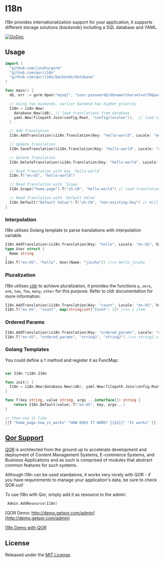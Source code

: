 # I18n

I18n provides internationalization support for your application, it supports different storage solutions (*backends*) including a SQL database and YAML.

[![GoDoc](https://godoc.org/github.com/qor/i18n?status.svg)](https://godoc.org/github.com/qor/i18n)

## Usage

```go
import (
  "github.com/jinzhu/gorm"
  "github.com/qor/i18n"
  "github.com/qor/i18n/backends/database"
)

func main() {
  db, err := gorm.Open("mysql", "user:password@/dbname?charset=utf8&parseTime=True&loc=Local")

  // Using two backends, earlier backend has higher priority
  I18n = i18n.New(
    database.New(&db), // load translations from database
    yaml.New(filepath.Join(config.Root, "config/locales")),  // load translations from YAML files in directory `config/locales
  )

  // Add Translation
  I18n.AddTranslation(&i18n.Translation{Key: "hello-world", Locale: "en-US", Value: "hello world"})

  // Update Translation
  I18n.SaveTranslation(&i18n.Translation{Key: "hello-world", Locale: "en-US", Value: "Hello World"})

  // Delete Translation
  I18n.DeleteTranslation(&i18n.Translation{Key: "hello-world", Locale: "en-US", Value: "Hello World"})

  // Read Translation with key `hello-world`
  I18n.T("en-US", "hello-world")

  // Read Translation with `Scope`
  I18n.Scope("home-page").T("zh-CN", "hello-world") // read translation with translation key `home-page.hello-world`

  // Read Translation with `Default Value`
  I18n.Default("Default Value").T("zh-CN", "non-existing-key") // Will return default value `Default Value`
}
```

### Interpolation

I18n utilises Golang template to parse translations with interpolation variable.

```go
I18n.AddTranslation(&i18n.Translation{Key: "hello", Locale: "en-US", Value: "Hello {{.Name}}"})
type User struct {
  Name string
}
I18n.T("en-US", "hello", User{Name: "jinzhu"}) //=> Hello jinzhu
```

### Pluralization

I18n utilises [cldr](https://github.com/theplant/cldr) to achieve pluralization, it provides the functions `p`, `zero`, `one`, `two`, `few`, `many`, `other` for this purpose. Refer to cldr documentation for more information.

```go
I18n.AddTranslation(&i18n.Translation{Key: "count", Locale: "en-US", Value: "{{p "Count" (one "{{.Count}} item") (other "{{.Count}} items")}}"})
I18n.T("en-US", "count", map[string]int{"Count": 1}) //=> 1 item
```

### Ordered Params

```go
I18n.AddTranslation(&i18n.Translation{Key: "ordered_params", Locale: "en-US", Value: "{{$1}} {{$2}} {{$1}}"})
I18n.T("en-US", "ordered_params", "string1", "string2") //=> string1 string2 string1
```

### Golang Templates

You could define a `T` method and register it as FuncMap:

```go

var I18n *i18n.I18n

func init() {
  I18n = i18n.New(database.New(&db), yaml.New(filepath.Join(config.Root, "config/locales")))
}

func T(key string, value string, args ...interface{}) string {
	return I18n.Default(value).T("en-US", key, args...)
}

// then use it like
{{T "home_page.how_it_works" "HOW DOES IT WORK? {{$1}}" "It works" }}
```

## [Qor Support](https://github.com/qor/qor)

[QOR](http://getqor.com) is architected from the ground up to accelerate development and deployment of Content Management Systems, E-commerce Systems, and Business Applications and as such is comprised of modules that abstract common features for such systems.

Although I18n can be used standalone, it works very nicely with QOR - if you have requirements to manage your application's data, be sure to check QOR out!

To use I18n with Qor, simply add it as resource to the admin:

```go
 Admin.AddResource(I18n)
 ```

[QOR Demo:  http://demo.getqor.com/admin](http://demo.getqor.com/admin)

[I18n Demo with QOR](http://demo.getqor.com/admin/translations)

## License

Released under the [MIT License](http://opensource.org/licenses/MIT).
